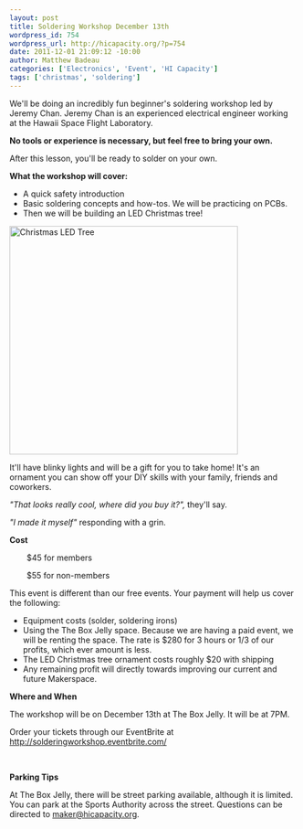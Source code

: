 ```yaml
--- 
layout: post
title: Soldering Workshop December 13th
wordpress_id: 754
wordpress_url: http://hicapacity.org/?p=754
date: 2011-12-01 21:09:12 -10:00
author: Matthew Badeau
categories: ['Electronics', 'Event', 'HI Capacity']
tags: ['christmas', 'soldering']
---
```

We'll be doing an incredibly fun beginner's soldering workshop led by Jeremy Chan. Jeremy Chan is an experienced electrical engineer working at the Hawaii Space Flight Laboratory.

<strong>No tools or experience is necessary, but feel free to bring your own.</strong>

After this lesson, you'll be ready to solder on your own.

<strong>What the workshop will cover:</strong>
<ul>
	<li>A quick safety introduction</li>
	<li>Basic soldering concepts and how-tos. We will be practicing on PCBs.</li>
	<li>Then we will be building an LED Christmas tree!</li>
</ul>
<a href="http://dlnmh9ip6v2uc.cloudfront.net/images/products/09565-01.jpg" class="pirobox" rel="single" title="Christmas LED Tree"><img src="http://dlnmh9ip6v2uc.cloudfront.net/images/products/09565-01.jpg" alt="Christmas LED Tree" width="400" height="400" /></a>

It'll have blinky lights and will be a gift for you to take home! It's an ornament you can show off your DIY skills with your family, friends and coworkers.

<em>"That looks really cool, where did you buy it?", </em>they'll say<em>. </em>

<em>"I made it myself" </em>responding with a grin.

<em>
</em><strong>Cost</strong>
<p style="padding-left: 30px;">$45 for members</p>
<p style="padding-left: 30px;">$55 for non-members</p>
This event is different than our free events. Your payment will help us cover the following:
<ul>
	<li>Equipment costs (solder, soldering irons)</li>
	<li>Using the The Box Jelly space. Because we are having a paid event, we will be renting the space. The rate is $280 for 3 hours or 1/3 of our profits, which ever amount is less.</li>
	<li>The LED Christmas tree ornament costs roughly $20 with shipping</li>
	<li>Any remaining profit will directly towards improving our current and future Makerspace.</li>
</ul>
<strong>Where and When</strong>

The workshop will be on December 13th at The Box Jelly. It will be at 7PM.

Order your tickets through our EventBrite at <a href="http://solderingworkshop.eventbrite.com/">http://solderingworkshop.eventbrite.com/</a>

&nbsp;

<strong>Parking Tips</strong>

At The Box Jelly, there will be street parking available, although it is limited. You can park at the Sports Authority across the street. Questions can be directed to maker@hicapacity.org.
